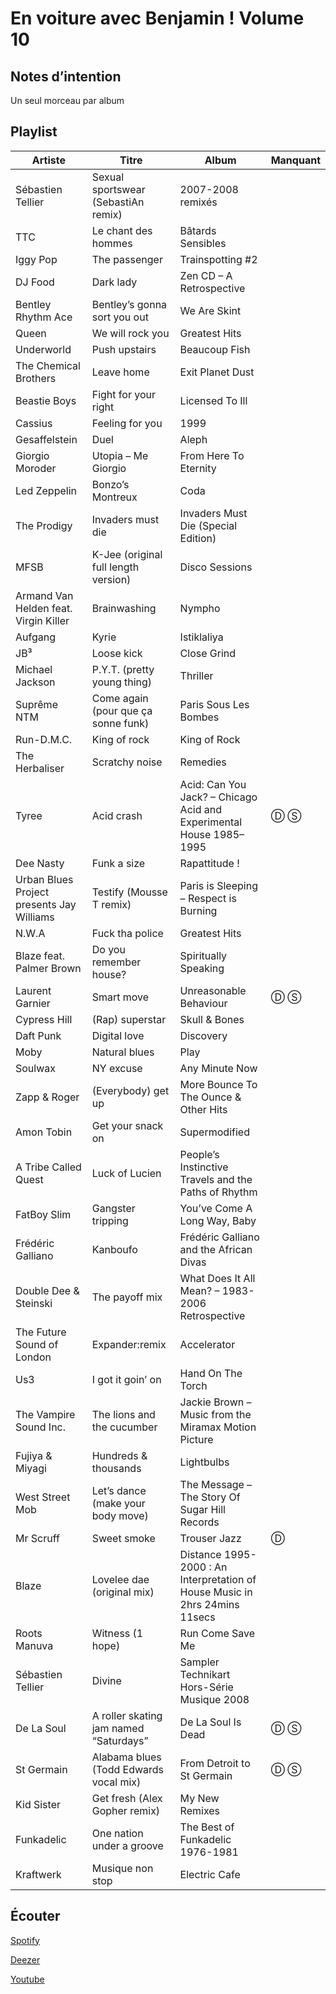 # En voiture avec Benjamin ! Volume 10

## Notes d’intention

Un seul morceau par album

## Playlist

| Artiste                                   | Titre                                  | Album                                                                       | Manquant |
|-------------------------------------------|----------------------------------------|-----------------------------------------------------------------------------|----------|
| Sébastien Tellier                         | Sexual sportswear (SebastiAn remix)    | 2007-2008 remixés                                                           |          |
| TTC                                       | Le chant des hommes                    | Bâtards Sensibles                                                           |          |
| Iggy Pop                                  | The passenger                          | Trainspotting #2                                                            |          |
| DJ Food                                   | Dark lady                              | Zen CD – A Retrospective                                                    |          |
| Bentley Rhythm Ace                        | Bentley’s gonna sort you out           | We Are Skint                                                                |          |
| Queen                                     | We will rock you                       | Greatest Hits                                                               |          |
| Underworld                                | Push upstairs                          | Beaucoup Fish                                                               |          |
| The Chemical Brothers                     | Leave home                             | Exit Planet Dust                                                            |          |
| Beastie Boys                              | Fight for your right                   | Licensed To Ill                                                             |          |
| Cassius                                   | Feeling for you                        | 1999                                                                        |          |
| Gesaffelstein                             | Duel                                   | Aleph                                                                       |          |
| Giorgio Moroder                           | Utopia – Me Giorgio                    | From Here To Eternity                                                       |          |
| Led Zeppelin                              | Bonzo’s Montreux                       | Coda                                                                        |          |
| The Prodigy                               | Invaders must die                      | Invaders Must Die (Special Edition)                                         |          |
| MFSB                                      | K-Jee (original full length version)   | Disco Sessions                                                              |          |
| Armand Van Helden feat. Virgin Killer     | Brainwashing                           | Nympho                                                                      |          |
| Aufgang                                   | Kyrie                                  | Istiklaliya                                                                 |          |
| JB³                                       | Loose kick                             | Close Grind                                                                 |          |
| Michael Jackson                           | P.Y.T. (pretty young thing)            | Thriller                                                                    |          |
| Suprême NTM                               | Come again (pour que ça sonne funk)    | Paris Sous Les Bombes                                                       |          |
| Run-D.M.C.                                | King of rock                           | King of Rock                                                                |          |
| The Herbaliser                            | Scratchy noise                         | Remedies                                                                    |          |
| Tyree                                     | Acid crash                             | Acid: Can You Jack? – Chicago Acid and Experimental House 1985–1995         | Ⓓ Ⓢ      |
| Dee Nasty                                 | Funk a size                            | Rapattitude !                                                               |          |
| Urban Blues Project presents Jay Williams | Testify (Mousse T remix)               | Paris is Sleeping – Respect is Burning                                      |          |
| N.W.A                                     | Fuck tha police                        | Greatest Hits                                                               |          |
| Blaze feat. Palmer Brown                  | Do you remember house?                 | Spiritually Speaking                                                        |          |
| Laurent Garnier                           | Smart move                             | Unreasonable Behaviour                                                      | Ⓓ Ⓢ      |
| Cypress Hill                              | (Rap) superstar                        | Skull & Bones                                                               |          |
| Daft Punk                                 | Digital love                           | Discovery                                                                   |          |
| Moby                                      | Natural blues                          | Play                                                                        |          |
| Soulwax                                   | NY excuse                              | Any Minute Now                                                              |          |
| Zapp & Roger                              | (Everybody) get up                     | More Bounce To The Ounce & Other Hits                                       |          |
| Amon Tobin                                | Get your snack on                      | Supermodified                                                               |          |
| A Tribe Called Quest                      | Luck of Lucien                         | People’s Instinctive Travels and the Paths of Rhythm                        |          |
| FatBoy Slim                               | Gangster tripping                      | You’ve Come A Long Way, Baby                                                |          |
| Frédéric Galliano                         | Kanboufo                               | Frédéric Galliano and the African Divas                                     |          |
| Double Dee & Steinski                     | The payoff mix                         | What Does It All Mean? – 1983-2006 Retrospective                            |          |
| The Future Sound of London                | Expander:remix                         | Accelerator                                                                 |          |
| Us3                                       | I got it goin’ on                      | Hand On The Torch                                                           |          |
| The Vampire Sound Inc.                    | The lions and the cucumber             | Jackie Brown – Music from the Miramax Motion Picture                        |          |
| Fujiya & Miyagi                           | Hundreds & thousands                   | Lightbulbs                                                                  |          |
| West Street Mob                           | Let’s dance (make your body move)      | The Message – The Story Of Sugar Hill Records                               |          |
| Mr Scruff                                 | Sweet smoke                            | Trouser Jazz                                                                | Ⓓ        |
| Blaze                                     | Lovelee dae (original mix)             | Distance 1995-2000 : An Interpretation of House Music in 2hrs 24mins 11secs |          |
| Roots Manuva                              | Witness (1 hope)                       | Run Come Save Me                                                            |          |
| Sébastien Tellier                         | Divine                                 | Sampler Technikart Hors-Série Musique 2008                                  |          |
| De La Soul                                | A roller skating jam named “Saturdays” | De La Soul Is Dead                                                          | Ⓓ Ⓢ      |
| St Germain                                | Alabama blues (Todd Edwards vocal mix) | From Detroit to St Germain                                                  | Ⓓ Ⓢ      |
| Kid Sister                                | Get fresh (Alex Gopher remix)          | My New Remixes                                                              |          |
| Funkadelic                                | One nation under a groove              | The Best of Funkadelic 1976-1981                                            |          |
| Kraftwerk                                 | Musique non stop                       | Electric Cafe                                                               |          |

## Écouter

[Spotify](https://open.spotify.com/playlist/70xUbbkaGJhPwu34M3Tq2q)

[Deezer](https://www.deezer.com/en/playlist/6786901104)

[Youtube](https://www.youtube.com/playlist?list=PLRBsABaibTyJK9Sd7KJdDzL048sqzKP1f)
